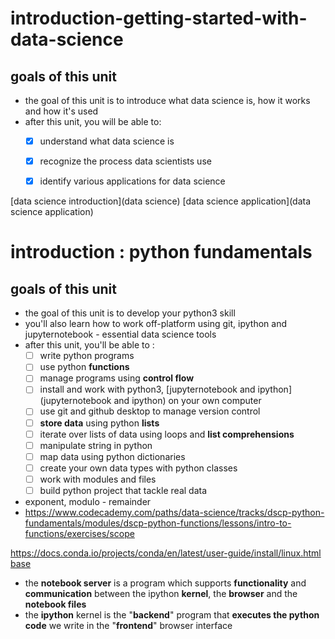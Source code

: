 # introduction-getting-started-with-data-science
## goals of this unit
- the goal of this unit is to introduce what data science is, how it works and how it's used
- after this unit, you will be able to:
    - [x] understand what data science is
    - [x] recognize the process data scientists use
    - [x] identify various applications for data science


[data science introduction](data science)
[data science application](data science application)

# introduction : python fundamentals
## goals of this unit
- the goal of this unit is to develop your python3 skill
- you'll also learn how to work off-platform using git, ipython and jupyternotebook - essential data science tools
- after this unit, you'll be able to :
    - [ ] write python programs
    - [ ] use python __functions__
    - [ ] manage programs using __control flow__
    - [ ] install and work with python3, [jupyternotebook and ipython](jupyternotebook and ipython) on your own computer
    - [ ] use git and github desktop to manage version control
    - [ ] __store data__ using python __lists__
    - [ ] iterate over lists of data using loops and __list comprehensions__
    - [ ] manipulate string in python
    - [ ] map data using python dictionaries
    - [ ] create your own data types with python classes
    - [ ] work with modules and files
    - [ ] build python project that tackle real data
- exponent, modulo - remainder
- https://www.codecademy.com/paths/data-science/tracks/dscp-python-fundamentals/modules/dscp-python-functions/lessons/intro-to-functions/exercises/scope

https://docs.conda.io/projects/conda/en/latest/user-guide/install/linux.html
[base](https://askubuntu.com/questions/1068943/what-does-this-base-mean-in-my-terminal-prompt)

- the __notebook server__ is a program which supports __functionality__ and __communication__ between the ipython __kernel__, the __browser__ and the __notebook files__
- the __ipython__ kernel is the "__backend__" program that __executes the python code__ we write in the "__frontend__" browser interface

